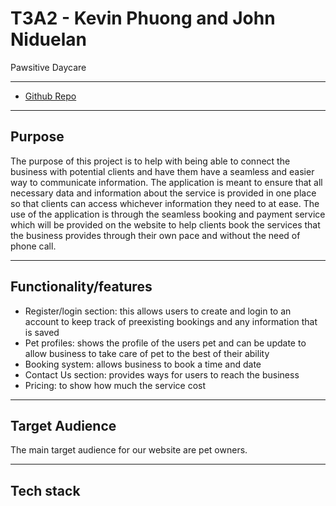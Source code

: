 # T3A2 - Kevin Phuong and John Niduelan

Pawsitive Daycare 

---

- [Github Repo](https://github.com/pawsitive-daycare/Part-A-Documentation)

---

## Purpose

The purpose of this project is to help with being able to connect the business with potential clients and have them have a seamless and easier way to communicate information. The application is meant to ensure that all necessary data and information about the service is provided in one place so that clients can access whichever information they need to at ease. The use of the application is through the seamless booking and payment service which will be provided on the website to help clients book the services that the business provides through their own pace and without the need of phone call. 

---

## Functionality/features

- Register/login section: this allows users to create and login to an account to keep track of preexisting bookings and any information that is saved
- Pet profiles: shows the profile of the users pet and can be update to allow business to take care of pet to the best of their ability
- Booking system: allows business to book a time and date
- Contact Us section: provides ways for users to reach the business
- Pricing: to show how much the service cost

---

## Target Audience

The main target audience for our website are pet owners.

---

## Tech stack

